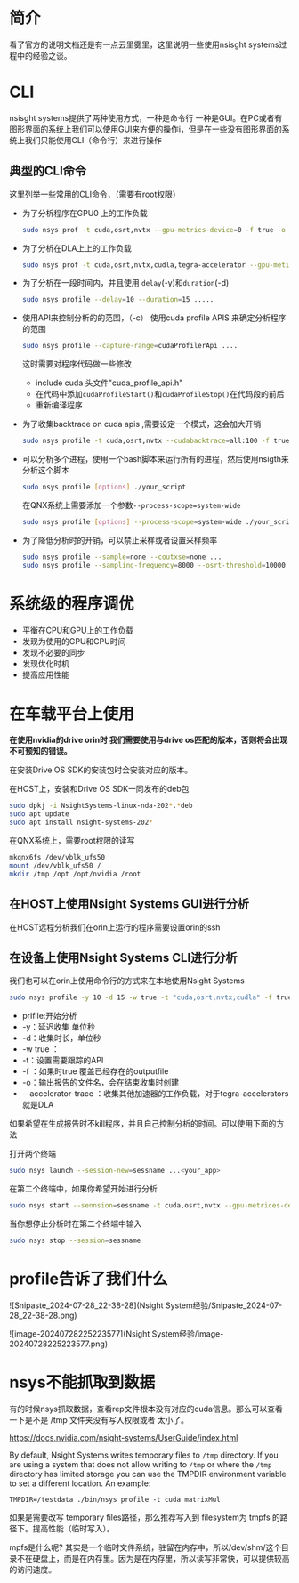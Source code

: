 #  简介

看了官方的说明文档还是有一点云里雾里，这里说明一些使用nsisght systems过程中的经验之谈。

#  CLI

nsisght systems提供了两种使用方式，一种是命令行 一种是GUI。在PC或者有图形界面的系统上我们可以使用GUI来方便的操作i，但是在一些没有图形界面的系统上我们只能使用CLI（命令行）来进行操作

## 典型的CLI命令

这里列举一些常用的CLI命令，（需要有root权限）

* 为了分析程序在GPU0 上的工作负载

  ```bash
  sudo nsys prof -t cuda,osrt,nvtx --gpu-metrics-device=0 -f true -o report_name <your_app>
  ```

* 为了分析在DLA上上的工作负载

  ```bash
  sudo nsys prof -t cuda,osrt,nvtx,cudla,tegra-accelerator --gpu-metirics-device=0 --accelerator-trace=tegra-accelerators -f true -o report-name <your_app>
  ```

* 为了分析在一段时间内，并且使用 `delay`(-y)和`duration`(-d)

  ```bash
  sudo nsys profile --delay=10 --duration=15 .....
  ```

* 使用API来控制分析的的范围，（-c） 使用cuda profile APIS 来确定分析程序的范围

  ```bash
  sudo nsys profile --capture-range=cudaProfilerApi ....
  ```

  这时需要对程序代码做一些修改

  * include cuda 头文件"cuda_profile_api.h"
  * 在代码中添加`cudaProfileStart()`和`cudaProfileStop()`在代码段的前后
  * 重新编译程序

* 为了收集backtrace on cuda apis ,需要设定一个模式，这会加大开销

  ```bash
  sudo nsys profile -t cuda,osrt,nvtx --cudabacktrace=all:100 -f true -o report_name <your_app>
  ```

* 可以分析多个进程，使用一个bash脚本来运行所有的进程，然后使用nsigth来分析这个脚本

  ```bash
  sudo nsys profile [options] ./your_script
  ```

  在QNX系统上需要添加一个参数`--process-scope=system-wide`

  ```bash
  sudo nsys profile [options] --process-scope=system-wide ./your_script
  ```

* 为了降低分析时的开销，可以禁止采样或者设置采样频率

  ```bash
  sudo nsys profile --sample=none --coutxse=none ...
  sudo nsys profile --sampling-frequency=8000 --osrt-threshold=10000 ....
  ```

#  系统级的程序调优

* 平衡在CPU和GPU上的工作负载
* 发现为使用的GPU和CPU时间
* 发现不必要的同步
* 发现优化时机
* 提高应用性能

# 在车载平台上使用

**在使用nvidia的drive orin时 我们需要使用与drive os匹配的版本，否则将会出现不可预知的错误。**

在安装Drive OS SDK的安装包时会安装对应的版本。

在HOST上，安装和Drive OS SDK一同发布的deb包

```bash
sudo dpkj -i NsightSystems-linux-nda-202*.*deb
sudo apt update
sudo apt install nsight-systems-202*
```

在QNX系统上，需要root权限的读写

```bash
mkqnx6fs /dev/vblk_ufs50
mount /dev/vblk_ufs50 /
mkdir /tmp /opt /opt/nvidia /root
```

##  在HOST上使用Nsight Systems GUI进行分析

在HOST远程分析我们在orin上运行的程序需要设置orin的ssh 

## 在设备上使用Nsight Systems CLI进行分析

我们也可以在orin上使用命令行的方式来在本地使用Nsight Systems

```bash
sudo nsys profile -y 10 -d 15 -w true -t "cuda,osrt,nvtx,cudla" -f true -o /path_to_save/report1 --accelerator-trace=tegra-accelerates <your_app>
```

* prifile:开始分析
* -y：延迟收集 单位秒
* -d：收集时长，单位秒
* -w true ：
* -t：设置需要跟踪的API
* -f ：如果时true 覆盖已经存在的outputfile
* -o：输出报告的文件名，会在结束收集时创建
* --accelerator-trace ：收集其他加速器的工作负载，对于tegra-accelerators 就是DLA

如果希望在生成报告时不kill程序，并且自己控制分析的时间。可以使用下面的方法

打开两个终端

```bash
sudo nsys launch --session-new=sessname ...<your_app>
```

在第二个终端中，如果你希望开始进行分析

```bash
sudo nsys start --sennsion=sessname -t cuda,osrt,nvtx --gpu-metrices-device=0 -f true -o report_name ...
```

当你想停止分析时在第二个终端中输入

```bash
sudo nsys stop --session=sessname
```

# profile告诉了我们什么

![Snipaste_2024-07-28_22-38-28](Nsight System经验/Snipaste_2024-07-28_22-38-28.png)

![image-20240728225223577](Nsight System经验/image-20240728225223577.png)



# nsys不能抓取到数据

有的时候nsys抓取数据，查看rep文件根本没有对应的cuda信息。那么可以查看一下是不是 /tmp 文件夹没有写入权限或者 太小了。

https://docs.nvidia.com/nsight-systems/UserGuide/index.html

By default, Nsight Systems writes temporary files to `/tmp` directory. If you are using a system that does not allow writing to `/tmp` or where the `/tmp` directory has limited storage you can use the TMPDIR environment variable to set a different location. An example:

```
TMPDIR=/testdata ./bin/nsys profile -t cuda matrixMul
```

如果是需要改写 temporary files路径，那么推荐写入到  filesystem为 tmpfs 的路径下。提高性能（临时写入）。

mpfs是什么呢? 其实是一个临时文件系统，驻留在内存中，所以/dev/shm/这个目录不在硬盘上，而是在内存里。因为是在内存里，所以读写非常快，可以提供较高的访问速度。